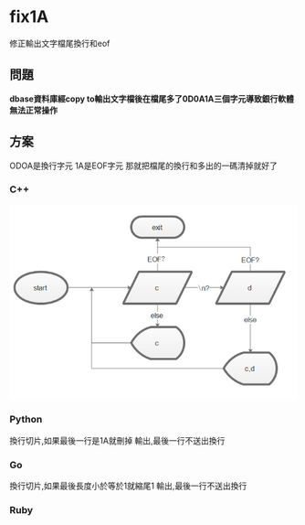 # fix1A
修正輸出文字檔尾換行和eof
## 問題
**dbase資料庫經copy to輸出文字檔後在檔尾多了0D0A1A三個字元導致銀行軟體無法正常操作**
## 方案
ODOA是換行字元
1A是EOF字元
那就把檔尾的換行和多出的一碼清掉就好了
### C++
![](p1.png)
### Python
換行切片,如果最後一行是1A就刪掉
輸出,最後一行不送出換行
### Go
換行切片,如果最後長度小於等於1就縮尾1
輸出,最後一行不送出換行
### Ruby